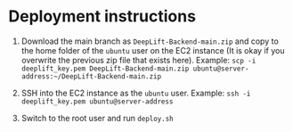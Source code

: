 # Deployment instructions

1. Download the main branch as `DeepLift-Backend-main.zip` and copy to the home folder of the `ubuntu` user on the EC2 instance (It is okay if you overwrite the previous zip file that exists here).
   Example: `scp -i deeplift_key.pem DeepLift-Backend-main.zip ubuntu@server-address:~/DeepLift-Backend-main.zip`

2. SSH into the EC2 instance as the `ubuntu` user.
   Example: `ssh -i deeplift_key.pem ubuntu@server-address`

3. Switch to the root user and run `deploy.sh`

